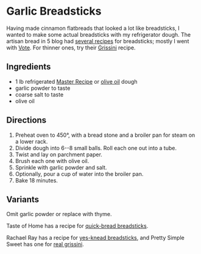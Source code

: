 [noKnead]: ../indices/noKnead.html

# Garlic Breadsticks

Having made cinnamon flatbreads that looked a lot like breadsticks, I wanted to make some actual breadsticks with my refrigerator dough.  The artisan bread in 5 blog had [several recipes](http://www.artisanbreadinfive.com/tag/breadsticks) for breadsticks; mostly I went with [Vote](https://artisanbreadinfive.com/2012/11/05/vote/).  For thinner ones, try their [Grissini](https://artisanbreadinfive.com/2007/11/07/grissini-olive-oil-breadsticks/) recipe.

## Ingredients

* 1 lb refrigerated [Master Recipe](../bread/master.md) or [olive oil](../bread/oliveOil.md) dough
* garlic powder to taste
* coarse salt to taste
* olive oil

## Directions

1. Preheat oven to 450°, with a bread stone and a broiler pan for steam on a lower rack.
2. Divide dough into 6--8 small balls.  Roll each one out into a tube.
3. Twist and lay on parchment paper.
4. Brush each one with olive oil.
5. Sprinkle with garlic powder and salt.
6. Optionally, pour a cup of water into the broiler pan.
7. Bake 18 minutes.

## Variants

Omit garlic powder or replace with thyme.

Taste of Home has a recipe for [quick-bread breadsticks](https://www.tasteofhome.com/recipes/crunchy-breadsticks/).

Rachael Ray has a recipe for [yes-knead breadsticks](https://www.rachaelraymag.com/recipe/crunchy-breadsticks), and Pretty Simple Sweet has one for [real grissini](https://prettysimplesweet.com/crispy-breadsticks-grissini/).


